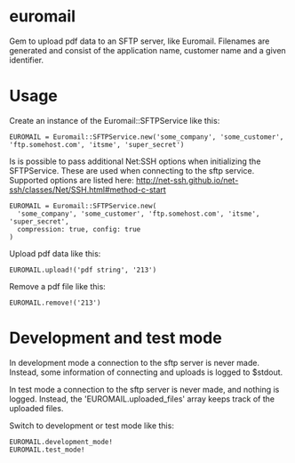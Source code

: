 euromail
========

Gem to upload pdf data to an SFTP server, like Euromail. Filenames are generated
and consist of the application name, customer name and a given identifier.

Usage
=====

Create an instance of the Euromail::SFTPService like this:

```EUROMAIL = Euromail::SFTPService.new('some_company', 'some_customer', 'ftp.somehost.com', 'itsme', 'super_secret')```

Is is possible to pass additional Net:SSH options when initializing the SFTPService. These are used when connecting to the sftp service. Supported options are listed here: http://net-ssh.github.io/net-ssh/classes/Net/SSH.html#method-c-start

```
EUROMAIL = Euromail::SFTPService.new(
  'some_company', 'some_customer', 'ftp.somehost.com', 'itsme', 'super_secret', 
  compression: true, config: true
)
```

Upload pdf data like this:

```EUROMAIL.upload!('pdf string', '213')```

Remove a pdf file like this:

```EUROMAIL.remove!('213')```

Development and test mode
=========================

In development mode a connection to the sftp server is never made. Instead, some information of connecting and
uploads is logged to $stdout.

In test mode a connection to the sftp server is never made, and nothing is logged. Instead, the 'EUROMAIL.uploaded_files'
array keeps track of the uploaded files.

Switch to development or test mode like this:

```
EUROMAIL.development_mode!
EUROMAIL.test_mode!
```

